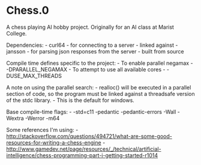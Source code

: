 Chess.0
=======

A chess playing AI hobby project. Originally for an AI class at Marist College.  

Dependencies:
	- curl64 - for connecting to a server
		- linked against
	- jansson - for parsing json responses from the server
		- built from source

Compile time defines specific to the project:
	- To enable parallel negamax 
		- -DPARALLEL_NEGAMAX
	- To attempt to use all available cores
		- -DUSE_MAX_THREADS

A note on using the parallel search:
	- realloc() will be executed in a parallel section of code, so the program
	  must be linked against a threadsafe version of the stdc library.
		- This is the default for windows.
		
Base compile-time flags:
    - -std=c11 -pedantic -pedantic-errors -Wall -Wextra -Werror -m64

Some references I'm using:
	- http://stackoverflow.com/questions/494721/what-are-some-good-resources-for-writing-a-chess-engine
	- http://www.gamedev.net/page/resources/_/technical/artificial-intelligence/chess-programming-part-i-getting-started-r1014
